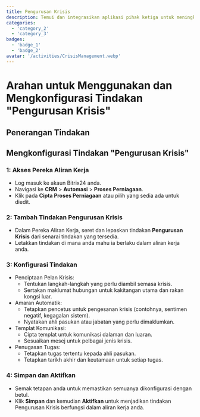 ```yaml
---
title: Pengurusan Krisis
description: Temui dan integrasikan aplikasi pihak ketiga untuk meningkatkan perniagaan anda.
categories: 
  - 'category_2'
  - 'category_3'
badges: 
  - 'badge_1'
  - 'badge_2'
avatar: '/activities/CrisisManagement.webp'
---
```

# Arahan untuk Menggunakan dan Mengkonfigurasi Tindakan "Pengurusan Krisis"

## Penerangan Tindakan

## **Mengkonfigurasi Tindakan "Pengurusan Krisis"**

### 1: Akses Pereka Aliran Kerja
- Log masuk ke akaun Bitrix24 anda.
- Navigasi ke **CRM** > **Automasi** > **Proses Perniagaan**.
- Klik pada **Cipta Proses Perniagaan** atau pilih yang sedia ada untuk diedit.

### 2: Tambah Tindakan Pengurusan Krisis
- Dalam Pereka Aliran Kerja, seret dan lepaskan tindakan **Pengurusan Krisis** dari senarai tindakan yang tersedia.
- Letakkan tindakan di mana anda mahu ia berlaku dalam aliran kerja anda.

### 3: Konfigurasi Tindakan
- Penciptaan Pelan Krisis:
  - Tentukan langkah-langkah yang perlu diambil semasa krisis.
  - Sertakan maklumat hubungan untuk kakitangan utama dan rakan kongsi luar.
- Amaran Automatik:
  - Tetapkan pencetus untuk pengesanan krisis (contohnya, sentimen negatif, kegagalan sistem).
  - Nyatakan ahli pasukan atau jabatan yang perlu dimaklumkan.
- Templat Komunikasi:
  - Cipta templat untuk komunikasi dalaman dan luaran.
  - Sesuaikan mesej untuk pelbagai jenis krisis.
- Penugasan Tugas:
  - Tetapkan tugas tertentu kepada ahli pasukan.
  - Tetapkan tarikh akhir dan keutamaan untuk setiap tugas.

### 4: Simpan dan Aktifkan
- Semak tetapan anda untuk memastikan semuanya dikonfigurasi dengan betul.
- Klik **Simpan** dan kemudian **Aktifkan** untuk menjadikan tindakan Pengurusan Krisis berfungsi dalam aliran kerja anda.